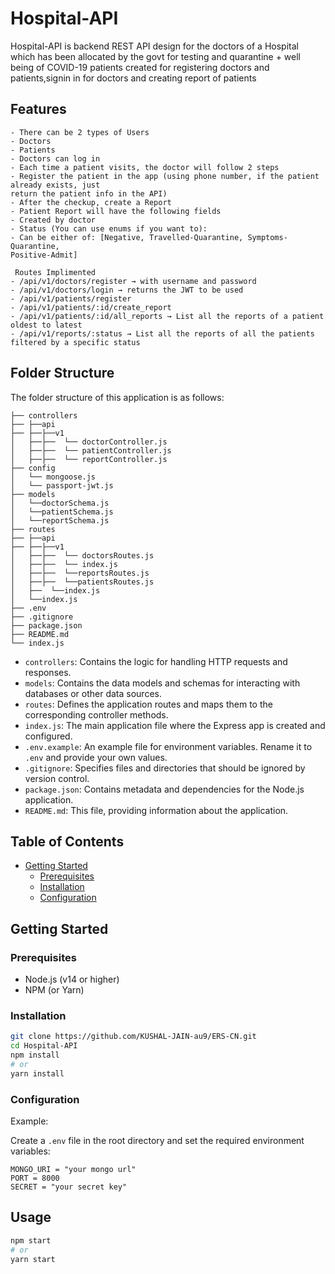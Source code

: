 # Hospital-API

  Hospital-API is backend REST API design for the doctors of a Hospital which has been allocated by the
govt for testing and quarantine + well being of COVID-19 patients created for registering doctors and patients,signin in  for doctors and creating report of patients



## Features

    - There can be 2 types of Users
    - Doctors
    - Patients
    - Doctors can log in
    - Each time a patient visits, the doctor will follow 2 steps
    - Register the patient in the app (using phone number, if the patient already exists, just
    return the patient info in the API)
    - After the checkup, create a Report
    - Patient Report will have the following fields
    - Created by doctor
    - Status (You can use enums if you want to):
    - Can be either of: [Negative, Travelled-Quarantine, Symptoms-Quarantine,
    Positive-Admit]
    
     Routes Implimented
    - /api/v1/doctors/register → with username and password
    - /api/v1/doctors/login → returns the JWT to be used
    - /api/v1/patients/register
    - /api/v1/patients/:id/create_report
    - /api/v1/patients/:id/all_reports → List all the reports of a patient oldest to latest
    - /api/v1/reports/:status → List all the reports of all the patients filtered by a specific status


  ## Folder Structure

The folder structure of this application is as follows:

```
├── controllers
├── ├──api
├── ├──├──v1
│   ├──├──  └── doctorController.js  
│   ├──├──  └── patientController.js  
│   ├──├──  └── reportController.js   
├── config
│   └── mongoose.js
│   └── passport-jwt.js
├── models
│   └──doctorSchema.js
│   └──patientSchema.js
│   └──reportSchema.js
├── routes
├── ├──api
├── ├──├──v1
│   ├──├──  └── doctorsRoutes.js
│   ├──├──  └── index.js
│   ├──├──  └──reportsRoutes.js
│   ├──├──  └──patientsRoutes.js
│   ├──  └──index.js
│   └──index.js
├── .env
├── .gitignore
├── package.json
├── README.md
└── index.js
```

- `controllers`: Contains the logic for handling HTTP requests and responses.
- `models`: Contains the data models and schemas for interacting with databases or other data sources.
- `routes`: Defines the application routes and maps them to the corresponding controller methods.
- `index.js`: The main application file where the Express app is created and configured.
- `.env.example`: An example file for environment variables. Rename it to `.env` and provide your own values.
- `.gitignore`: Specifies files and directories that should be ignored by version control.
- `package.json`: Contains metadata and dependencies for the Node.js application.
- `README.md`: This file, providing information about the application.



## Table of Contents

- [Getting Started](#getting-started)
  - [Prerequisites](#prerequisites)
  - [Installation](#installation)
  - [Configuration](#configuration)


## Getting Started
  


### Prerequisites
- Node.js (v14 or higher)
- NPM (or Yarn)

### Installation
```bash
git clone https://github.com/KUSHAL-JAIN-au9/ERS-CN.git
cd Hospital-API
npm install
# or
yarn install
```

### Configuration
Example:

Create a `.env` file in the root directory and set the required environment variables:

```
MONGO_URI = "your mongo url"
PORT = 8000
SECRET = "your secret key"
```

## Usage


```bash
npm start
# or
yarn start
```




